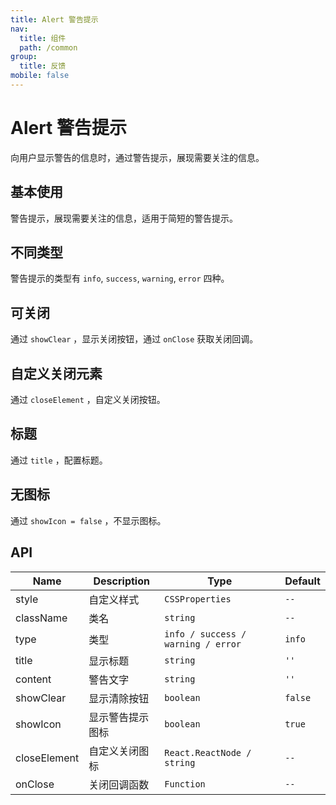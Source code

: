 ```yaml
---
title: Alert 警告提示
nav:
  title: 组件
  path: /common
group:
  title: 反馈
mobile: false
---
```


# Alert 警告提示

向用户显示警告的信息时，通过警告提示，展现需要关注的信息。

## 基本使用

警告提示，展现需要关注的信息，适用于简短的警告提示。

<code src="./demos/index1.tsx"></code>

## 不同类型

警告提示的类型有 `info`, `success`, `warning`, `error` 四种。

<code src="./demos/index2.tsx"></code>

## 可关闭

通过 `showClear` ，显示关闭按钮，通过 `onClose` 获取关闭回调。

<code src="./demos/index3.tsx"></code>

## 自定义关闭元素

通过 `closeElement` ，自定义关闭按钮。

<code src="./demos/index4.tsx"></code>

## 标题

通过 `title` ，配置标题。

<code src="./demos/index5.tsx"></code>

## 无图标

通过 `showIcon = false` ，不显示图标。

<code src="./demos/index6.tsx"></code>

## API

| Name         | Description      | Type                               | Default |
| ------------ | ---------------- | ---------------------------------- | ------- |
| style        | 自定义样式       | `CSSProperties`                    | `--`    |
| className    | 类名             | `string`                           | `--`    |
| type         | 类型             | `info / success / warning / error` | `info`  |
| title        | 显示标题         | `string`                           | `''`    |
| content      | 警告文字         | `string`                           | `''`    |
| showClear    | 显示清除按钮     | `boolean`                          | `false` |
| showIcon     | 显示警告提示图标 | `boolean`                          | `true`  |
| closeElement | 自定义关闭图标   | `React.ReactNode / string`         | `--`    |
| onClose      | 关闭回调函数     | `Function`                         | `--`    |

